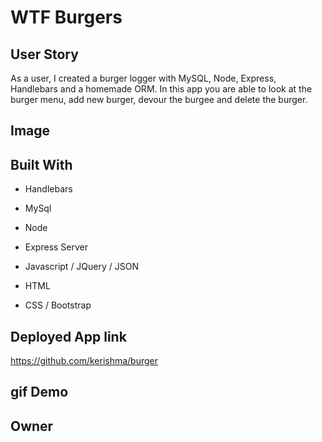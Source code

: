 # WTF Burgers 

## User Story

As a user, I created a burger logger with MySQL, Node, Express, Handlebars and a homemade ORM. In this app you are able to look at the burger menu, add new burger, devour the burgee and delete the burger.

## Image 




## Built With

- Handlebars

- MySql

- Node

- Express Server

- Javascript / JQuery / JSON

- HTML

- CSS / Bootstrap

## Deployed App link
https://github.com/kerishma/burger

## 

## gif Demo


## Owner
